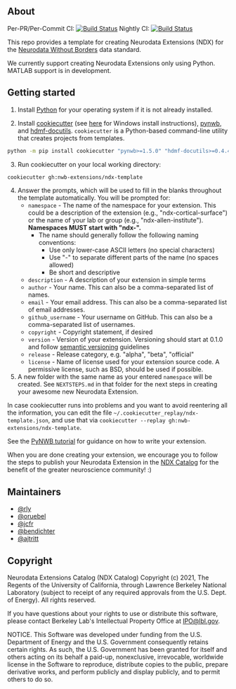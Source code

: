 ## About

Per-PR/Per-Commit CI: [![Build Status](https://dev.azure.com/nwb-extensions/ndx-template/_apis/build/status/ndx-template?branchName=main)](https://dev.azure.com/nwb-extensions/ndx-template/_build/latest?definitionId=1&branchName=main)
Nightly CI: [![Build Status](https://dev.azure.com/nwb-extensions/ndx-template/_apis/build/status/nwb-extensions.ndx-template?branchName=main)](https://dev.azure.com/nwb-extensions/ndx-template/_build/latest?definitionId=5&branchName=main)

This repo provides a template for creating Neurodata Extensions (NDX) for the
[Neurodata Without Borders](https://nwb.org/)
 data standard.

We currently support creating Neurodata Extensions only using Python.
MATLAB support is in development.

## Getting started

1. Install [Python](https://www.python.org/downloads/) for your operating system if it is not already installed.

2. Install [cookiecutter](https://pypi.org/project/cookiecutter/) (see [here](https://cookiecutter.readthedocs.io/en/latest/installation.html) for Windows install instructions), [pynwb](https://pypi.org/project/pynwb/), and [hdmf-docutils](https://pypi.org/project/hdmf-docutils/).
`cookiecutter` is a Python-based command-line utility that creates projects from templates.
```bash
python -m pip install cookiecutter "pynwb>=1.5.0" "hdmf-docutils>=0.4.4"
```
3. Run cookiecutter on your local working directory:
```bash
cookiecutter gh:nwb-extensions/ndx-template
```
4. Answer the prompts, which will be used to fill in the blanks throughout the
template automatically. You will be prompted for:
    - `namespace` - The name of the namespace for your extension. This could be a
    description of the extension (e.g., "ndx-cortical-surface") or the name of your
    lab or group (e.g., "ndx-allen-institute"). **Namespaces MUST start with "ndx-".**
      - The name should generally follow the following naming conventions:
        - Use only lower-case ASCII letters (no special characters)
        - Use "-" to separate different parts of the name (no spaces allowed)
        - Be short and descriptive
    - `description` - A description of your extension in simple terms
    - `author` - Your name. This can also be a comma-separated list of names.
    - `email` - Your email address. This can also be a comma-separated list of email addresses.
    - `github_username` - Your username on GitHub. This can also be a comma-separated list of usernames.
    - `copyright` - Copyright statement, if desired
    - `version` - Version of your extension. Versioning should start at 0.1.0 and follow [semantic versioning](https://semver.org/) guidelines
    - `release` - Release category, e.g. "alpha", "beta", "official"
    - `license` - Name of license used for your extension source code.
    A permissive license, such as BSD, should be used if possible.
5. A new folder with the same name as your entered `namespace` will be
created. See `NEXTSTEPS.md` in that folder for the next steps in creating
your awesome new Neurodata Extension.

In case cookiecutter runs into problems and you want to avoid reentering
all the information, you can edit the file `~/.cookiecutter_replay/ndx-template.json`,
and use that via `cookiecutter --replay gh:nwb-extensions/ndx-template`.

See the [PyNWB tutorial](https://pynwb.readthedocs.io/en/stable/tutorials/general/extensions.html) for guidance on how to write your extension.

When you are done creating your extension, we encourage you to follow the steps
to publish your Neurodata Extension in the [NDX Catalog](https://github.com/nwb-extensions/) for the benefit of the
greater neuroscience community! :)

## Maintainers
- [@rly](https://github.com/rly)
- [@oruebel](https://github.com/oruebel)
- [@jcfr](https://github.com/jcfr)
- [@bendichter](https://github.com/bendichter)
- [@ajtritt](https://github.com/ajtritt)

## Copyright

Neurodata Extensions Catalog (NDX Catalog) Copyright (c) 2021,
The Regents of the University of California, through Lawrence
Berkeley National Laboratory (subject to receipt of any required
approvals from the U.S. Dept. of Energy).  All rights reserved.

If you have questions about your rights to use or distribute this software,
please contact Berkeley Lab's Intellectual Property Office at
IPO@lbl.gov.

NOTICE.  This Software was developed under funding from the U.S. Department
of Energy and the U.S. Government consequently retains certain rights.  As
such, the U.S. Government has been granted for itself and others acting on
its behalf a paid-up, nonexclusive, irrevocable, worldwide license in the
Software to reproduce, distribute copies to the public, prepare derivative
works, and perform publicly and display publicly, and to permit others to do so.
